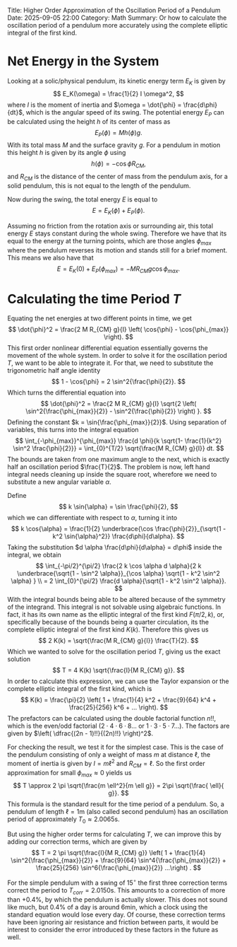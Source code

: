 Title: Higher Order Approximation of the Oscillation Period of a Pendulum
Date: 2025-09-05 22:00
Category: Math
Summary: Or how to calculate the oscillation period of a pendulum more accurately using the complete elliptic integral of the first kind.

# Net Energy in the System

Looking at a solic/physical pendulum, its kinetic energy term $E_K$ is given by
$$
    E_K(\omega) = \frac{1}{2} I \omega^2,
$$
where $I$ is the moment of inertia and $\omega = \dot{\phi} = \frac{d\phi}{dt}$, which is the angular speed of its swing. 
The potential energy $E_P$ can be calculated using the height $h$ of its center of mass as 
$$
    E_P(\phi) = M h(\phi) g.
$$
With its total mass $M$ and the surface gravity $g$. For a pendulum in motion this height $h$ is given by its angle $\phi$ using
$$
    h(\phi) = - \cos{\phi} R_{CM},
$$
and $R_{CM}$ is the distance of the center of mass from the pendulum axis, for a solid pendulum, this is not equal to the length of the pendulum. 

Now during the swing, the total energy $E$ is equal to
$$
    E = E_K(\dot{\phi}) + E_P(\phi).
$$

Assuming no friction from the rotation axis or surrounding air, this total energy $E$ stays constant during the whole swing. Therefore we have that its equal to the energy at the turning points, which are those angles $\phi_{max}$ where the pendulum reverses its motion and stands still for a brief moment. This means we also have that
$$
    E = E_K(0) + E_P(\phi_{max}) = - M R_{CM} g \cos{\phi_{max}}.    
$$ 

# Calculating the time Period $T$

Equating the net energies at two different points in time, we get
$$
    \dot{\phi}^2 = \frac{2 M R_{CM} g}{I} \left( \cos{\phi} - \cos{\phi_{max}} \right).
$$
This first order nonlinear differential equation essentially governs the movement of the whole system. In order to solve it for the oscillation period $T$, we want to be able to integrate it. For that, we need to substitute the trigonometric half angle identity
$$
    1 - \cos{\phi} = 2 \sin^2{\frac{\phi}{2}}.
$$
Which turns the differential equation into 
$$
    \dot{\phi}^2 = \frac{2 M R_{CM} g}{I} \sqrt{2 \left( \sin^2{\frac{\phi_{max}}{2}} - \sin^2{\frac{\phi}{2}} \right) }.
$$
Defining the constant $k = \sin{\frac{\phi_{max}}{2}}$. Using separation of variables, this turns into the integral equation 
$$
    \int_{-\phi_{max}}^{\phi_{max}} \frac{d \phi}{k \sqrt{1- \frac{1}{k^2} \sin^2 \frac{\phi}{2}}} = \int_{0}^{T/2} \sqrt{\frac{M R_{CM} g}{I}} dt.
$$
The bounds are taken from one maximum angle to the next, which is exactly half an oscillation period $\frac{T}{2}$. The problem is now, left hand integral needs cleaning up inside the square root, wherefore we need to substitute a new angular variable $\alpha$. 

Define 
$$
    k \sin{\alpha} = \sin \frac{\phi}{2},
$$
which we can differentiate with respect to $\alpha$, turning it into 
$$
    k \cos{\alpha} = \frac{1}{2} \underbrace{\cos \frac{\phi}{2}}_{\sqrt{1 - k^2 \sin{\alpha}^2}} \frac{d\phi}{d\alpha}.
$$
Taking the substitution $d \alpha \frac{d\phi}{d\alpha} = d\phi$ inside the integral, we obtain
$$
    \int_{-\pi/2}^{\pi/2} \frac{2 k \cos \alpha d \alpha}{2 k \underbrace{\sqrt{1 - \sin^2 \alpha}}_{\cos \alpha} \sqrt{1 - k^2 \sin^2 \alpha} } \\
    = 2 \int_{0}^{\pi/2} \frac{d \alpha}{\sqrt{1 - k^2 \sin^2 \alpha}}.
$$
With the integral bounds being able to be altered because of the symmetry of the integrand. This integral is not solvable using algebraic functions. In fact, it has its own name as the elliptic integral of the first kind $F(\pi/2,k)$, or, specifically because of the bounds being a quarter circulation, its the complete elliptic integral of the first kind $K(k)$. Therefore this gives us
$$
    2 K(k) = \sqrt{\frac{M R_{CM} g}{I}} \frac{T}{2}.
$$
Which we wanted to solve for the oscillation period $T$, giving us the exact solution
$$
    T = 4 K(k) \sqrt{\frac{I}{M R_{CM} g}}.
$$
In order to calculate this expression, we can use the Taylor expansion or the complete elliptic integral of the first kind, which is 
$$
    K(k) = \frac{\pi}{2} \left( 1 + \frac{1}{4} k^2 + \frac{9}{64} k^4 + \frac{25}{256} k^6 + ... \right).
$$
The prefactors can be calculated using the double factorial function $n!!$, which is the even/odd factorial ($2\cdot 4\cdot 6\cdot 8 ...$ or $1\cdot 3\cdot 5\cdot 7 ...$). The factors are given by $\left( \dfrac{(2n - 1)!!}{(2n)!!} \right)^2$.

For checking the result, we test it for the simplest case. This is the case of the pendulum consisting of only a weight of mass $m$ at distance $\ell$, the moment of inertia is given by $I = m \ell^2$ and $R_{CM} = \ell$. So the first order approximation for small $\phi_{max} \approx 0$ yields us
$$
    T \approx 2 \pi \sqrt{\frac{m \ell^2}{m \ell g}} = 2\pi \sqrt{\frac{ \ell}{ g}}.
$$
This formula is the standard result for the time period of a pendulum. So, a pendulum of length $\ell = 1\mathrm{m}$ (also called second pendulum) has an oscillation period of approximately $T_0 \approx 2.0065 \mathrm{s}$.

But using the higher order terms for calculating $T$, we can improve this by adding our correction terms, which are given by
$$
T = 2 \pi \sqrt{\frac{I}{M R_{CM} g}} \left( 1 + \frac{1}{4} \sin^2{\frac{\phi_{max}}{2}} + \frac{9}{64} \sin^4{\frac{\phi_{max}}{2}} + \frac{25}{256} \sin^6{\frac{\phi_{max}}{2}} ...\right) .
$$

For the simple pendulum with a swing of $15^\circ$ the first three correction terms correct the period to $T_{corr} = 2.0150 \mathrm{s}$. This amounts to a correction of more than $+0.4\%$, by which the pendulum is actually slower. This does not sound like much, but $0.4\%$ of a day is around $6\mathrm{min}$, which a clock using the standard equation would lose every day. Of course, these correction terms have been ignoring air resistance and friction between parts, it would be interest to consider the error introduced by these factors in the future as well.